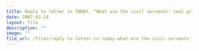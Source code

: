 ```yaml
---
title: Reply to letter in TODAY, “What are the civil servants' real gripes?”
date: 2007-03-14
layout: file
description: ""
image: ""
file_url: /files/reply-to-letter-in-today-what-are-the-civil-servants'-real-gripes-.pdf
---
```

